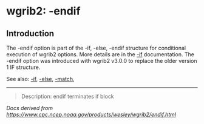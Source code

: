 # wgrib2: -endif

## Introduction

The -endif option is part of the
-if,
-else,
-endif structure for conditional execution of wgrib2 options.
More details are in the [-if](./if.md) documentation.
The -endif option was introduced with wgrib2 v3.0.0 to replace
the older version 1 IF structure.

See also:
[-if](./if.md),
[-else](./else.md),
[-match](./match.md),

---

> Description: endif terminates if block

_Docs derived from <https://www.cpc.ncep.noaa.gov/products/wesley/wgrib2/endif.html>_
